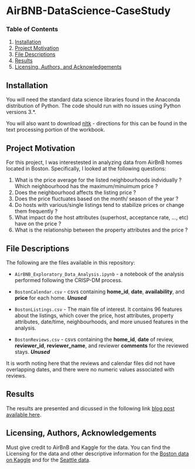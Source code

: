 # AirBNB-DataScience-CaseStudy

### Table of Contents

1. [Installation](#installation)
2. [Project Motivation](#motivation)
3. [File Descriptions](#files)
4. [Results](#results)
5. [Licensing, Authors, and Acknowledgements](#licensing)

## Installation <a name="installation"></a>

You will need the standard data science libraries found in the Anaconda distribution of Python.  The code should run with no issues using Python versions 3.*.  

You will also want to download [nltk](https://www.nltk.org/data.html) - directions for this can be found in the text processing portion of the workbook.

## Project Motivation<a name="motivation"></a>

For this project, I was interestested in analyzing data from AirBnB homes located in Boston.  Specifically, I looked at the following questions:

1. What is the price average for the listed neighbourhoods indvidually ? Which neighbourhood has the maximum/minuimum price ?
1. Does the neighbourhood affects the listing price ?
1. Does the price fluctuates based on the month/ season of the year ? 
1. Do hosts with various/single listings tend to stabilize prices or change them frequently ?
1. What impact do the host attributes (superhost, acceptance rate, ..., etc) have on the price ?
1. What is the relationship between the property attributes and the price ?   


## File Descriptions <a name="files"></a>

The following are the files available in this repository:

* `AirBNB_Exploratory_Data_Analysis.ipynb` - a notebook of the analysis performed following the CRISP-DM process.

* `BostonCalendar.csv` - csvs containing **home_id**, **date**, **availability**, and **price** for each home. ***Unused***

* `BostonListings.csv` - The main file of interest. It contains 96 features about the listings, which cover the price, host attributes, property attributes, date/time, neighbourhoods, and more unused features in the analysis. 

* `BostonReviews.csv` - csvs containing the **home_id**, **date** of review, **reviewer_id**, **reviewer_name**, and reviewer **comments** for the reviewed stays. ***Unused***

It is worth noting here that the reviews and calendar files did not have overlapping dates, and there were no numeric values associated with reviews.

## Results<a name="results"></a>

The results are presented and dicussed in the following link [blog post available here]().

## Licensing, Authors, Acknowledgements<a name="licensing"></a>

Must give credit to AirBnB and Kaggle for the data.  You can find the Licensing for the data and other descriptive information for the [Boston data on Kaggle](https://www.kaggle.com/airbnb/boston) and for the [Seattle data](https://www.kaggle.com/airbnb/seattle).
